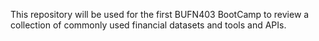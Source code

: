 This repository will be used for the first BUFN403 BootCamp to review a collection of commonly used financial datasets and tools and APIs. 
